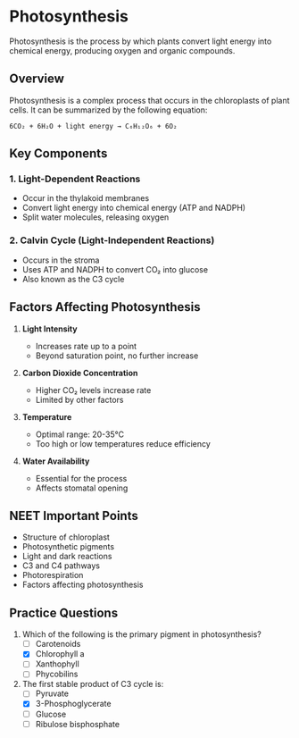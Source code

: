 # Photosynthesis

Photosynthesis is the process by which plants convert light energy into chemical energy, producing oxygen and organic compounds.

## Overview

Photosynthesis is a complex process that occurs in the chloroplasts of plant cells. It can be summarized by the following equation:

```
6CO₂ + 6H₂O + light energy → C₆H₁₂O₆ + 6O₂
```

## Key Components

### 1. Light-Dependent Reactions
- Occur in the thylakoid membranes
- Convert light energy into chemical energy (ATP and NADPH)
- Split water molecules, releasing oxygen

### 2. Calvin Cycle (Light-Independent Reactions)
- Occurs in the stroma
- Uses ATP and NADPH to convert CO₂ into glucose
- Also known as the C3 cycle

## Factors Affecting Photosynthesis

1. **Light Intensity**
   - Increases rate up to a point
   - Beyond saturation point, no further increase

2. **Carbon Dioxide Concentration**
   - Higher CO₂ levels increase rate
   - Limited by other factors

3. **Temperature**
   - Optimal range: 20-35°C
   - Too high or low temperatures reduce efficiency

4. **Water Availability**
   - Essential for the process
   - Affects stomatal opening

## NEET Important Points

- Structure of chloroplast
- Photosynthetic pigments
- Light and dark reactions
- C3 and C4 pathways
- Photorespiration
- Factors affecting photosynthesis

## Practice Questions

1. Which of the following is the primary pigment in photosynthesis?
   - [ ] Carotenoids
   - [x] Chlorophyll a
   - [ ] Xanthophyll
   - [ ] Phycobilins

2. The first stable product of C3 cycle is:
   - [ ] Pyruvate
   - [x] 3-Phosphoglycerate
   - [ ] Glucose
   - [ ] Ribulose bisphosphate 